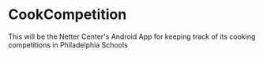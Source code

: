 CookCompetition
===============

This will be the Netter Center's Android App for keeping track of its cooking competitions in Philadelphia Schools
